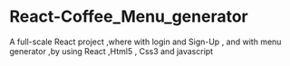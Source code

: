 # React-Coffee_Menu_generator
A full-scale React project ,where with login and Sign-Up , and with menu generator  ,by using React ,Html5 , Css3 and javascript
